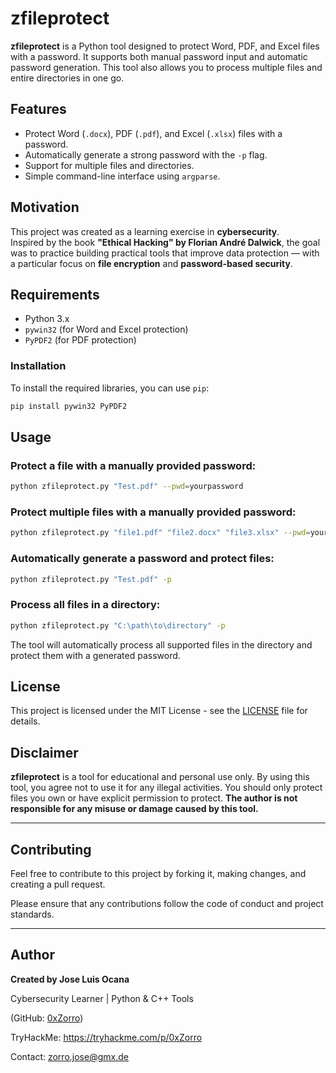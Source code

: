 # zfileprotect

**zfileprotect** is a Python tool designed to protect Word, PDF, and Excel files with a password. It supports both manual password input and automatic password generation. This tool also allows you to process multiple files and entire directories in one go.

## Features

- Protect Word (`.docx`), PDF (`.pdf`), and Excel (`.xlsx`) files with a password.
- Automatically generate a strong password with the `-p` flag.
- Support for multiple files and directories.
- Simple command-line interface using `argparse`.

## Motivation

This project was created as a learning exercise in **cybersecurity**.  
Inspired by the book **"Ethical Hacking" by Florian André Dalwick**, the goal was to practice building practical tools that improve data protection — with a particular focus on **file encryption** and **password-based security**.

## Requirements

- Python 3.x
- `pywin32` (for Word and Excel protection)
- `PyPDF2` (for PDF protection)

### Installation

To install the required libraries, you can use `pip`:

```bash
pip install pywin32 PyPDF2
```

## Usage

### Protect a file with a manually provided password:

```bash
python zfileprotect.py "Test.pdf" --pwd=yourpassword
```

### Protect multiple files with a manually provided password:

```bash
python zfileprotect.py "file1.pdf" "file2.docx" "file3.xlsx" --pwd=yourpassword
```

### Automatically generate a password and protect files:

```bash
python zfileprotect.py "Test.pdf" -p
```

### Process all files in a directory:

```bash
python zfileprotect.py "C:\path\to\directory" -p
```

The tool will automatically process all supported files in the directory and protect them with a generated password.

## License

This project is licensed under the MIT License - see the [LICENSE](LICENSE) file for details.

## Disclaimer

**zfileprotect** is a tool for educational and personal use only. By using this tool, you agree not to use it for any illegal activities. You should only protect files you own or have explicit permission to protect. **The author is not responsible for any misuse or damage caused by this tool.**

---

## Contributing

Feel free to contribute to this project by forking it, making changes, and creating a pull request. 

Please ensure that any contributions follow the code of conduct and project standards.

---

## Author

**Created by Jose Luis Ocana**

Cybersecurity Learner | Python & C++ Tools

(GitHub: [0xZorro](https://github.com/0xZorro))  

TryHackMe: https://tryhackme.com/p/0xZorro

Contact: zorro.jose@gmx.de

